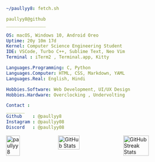 ```yaml
~/paullyy8: fetch.sh
```

```yaml
paullyy8@github
_______________

OS: macOS, Windows 10, Android Oreo
Uptime: 20y 10m 17d   
Kernel: Computer Science Engineering Student  
IDE: VSCode, Turbo C++, Sublime Text, Neo Vim
Terminal : iTerm2 , Terminal.app, Kitty

Languages.Programming: C, Python  
Languages.Computer: HTML, CSS, Markdown, YAML  
Languages.Real: English, Hindi

Hobbies.Software: Web Development, UI/UX Design  
Hobbies.Hardware: Overclocking , Undervolting

Contact : 
_______
Github    : @paullyy8
Instagram : @paullyy08
Discord   : @paullyy08

```
<div style="display: flex; flex-direction: row; justify-content: space-between;">
  <!-- Most Used Languages -->
  <img src="https://github-readme-stats.vercel.app/api/top-langs?username=paullyy8&show_icons=true&locale=en&layout=compact&theme=dark&hide_border=true" style="width: 27%;" alt="paullyy8" />

  <!-- GitHub Stats -->
  <img src="https://github-readme-stats.vercel.app/api?username=paullyy8&theme=dark&hide_border=true&include_all_commits=true&count_private=true" style="width: 34%;" alt="GitHub Stats"/>

  <!-- GitHub Streak Stats -->
  <img src="https://github-readme-streak-stats.herokuapp.com/?user=paullyy8&theme=dark&hide_border=true" style="width: 37%;" alt="GitHub Streak Stats"/>
</div>
